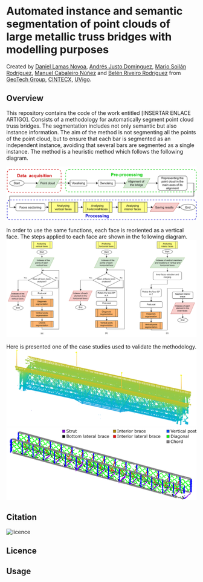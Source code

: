 # Automated instance and semantic segmentation of point clouds of large metallic truss bridges with modelling purposes

Created by [Daniel Lamas Novoa](https://orcid.org/0000-0001-7275-183X), [Andrés Justo Dominguez](https://orcid.org/0000-0003-2072-4076), [Mario Soilán Rodríguez](https://orcid.org/0000-0001-6545-2225), [Manuel Cabaleiro Núñez](https://orcid.org/0000-0002-6948-1389) and [Belén Riveiro Rodríguez](https://orcid.org/0000-0002-1497-4370) from [GeoTech Group](https://geotech.webs.uvigo.es/en/), [CINTECX](http://cintecx.uvigo.es/gl/), [UVigo](https://www.uvigo.gal/).

## Overview
This repository contains the code of the work entitled [INSERTAR ENLACE ARTIGO].
Consists of a methodology for automatically segment point cloud truss bridges. The segmentation includes not only semantic but also instance information. The aim of the method is not segmenting all the points of the point cloud, but to ensure that each bar is segmented as an independent instance, avoiding that several bars are segmented as a single instance.
The method is a heuristic method which follows the following diagram.

![main_diagram_2](https://github.com/GeoTechUVigo/truss_bridge_pointcloud_segmentation/blob/main/Images/main_diagram_2.png)

In order to use the same functions, each face is reoriented as a vertical face. The steps applied to each face are shown in the following diagram.
![analysing_faces](https://github.com/GeoTechUVigo/truss_bridge_pointcloud_segmentation/blob/main/Images/analysing_faces.png)

Here is presented one of the case studies used to validate the methodology.
![bridge_pc](https://github.com/GeoTechUVigo/truss_bridge_pointcloud_segmentation/blob/main/Images/bridge_pc.png)
![bridge_segmented](https://github.com/GeoTechUVigo/truss_bridge_pointcloud_segmentation/blob/main/Images/bridge_segmented.png)


## Citation
![licence](https://github.com/GeoTechUVigo/truss_bridge_pointcloud_segmentation/blob/main/LICENCE)

## Licence


## Usage



